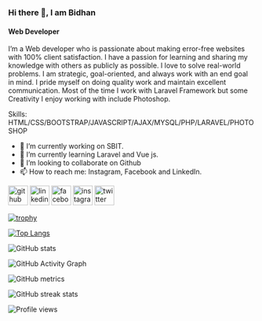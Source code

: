 ### Hi there 👋, I am Bidhan
#### Web Developer
I’m a Web developer who is passionate about making error-free websites with 100% client satisfaction. I have a passion for learning and sharing my knowledge with others as publicly as possible. I love to solve real-world problems. I am strategic, goal-oriented, and always work with an end goal in mind. I pride myself on doing quality work and maintain excellent communication. Most of the time I work with Laravel Framework but some Creativity I enjoy working with include Photoshop.

Skills: HTML/CSS/BOOTSTRAP/JAVASCRIPT/AJAX/MYSQL/PHP/LARAVEL/PHOTOSHOP

- 🔭 I’m currently working on SBIT. 
- 🌱 I’m currently learning Laravel and Vue js. 
- 👯 I’m looking to collaborate on Github 
- 📫 How to reach me: Instagram, Facebook and LinkedIn. 


[<img src='https://cdn.jsdelivr.net/npm/simple-icons@3.0.1/icons/github.svg' alt='github' height='40'>](https://github.com/bidhancse)  [<img src='https://cdn.jsdelivr.net/npm/simple-icons@3.0.1/icons/linkedin.svg' alt='linkedin' height='40'>](https://www.linkedin.com/in/bidhan-nath-0790391b8/)  [<img src='https://cdn.jsdelivr.net/npm/simple-icons@3.0.1/icons/facebook.svg' alt='facebook' height='40'>](https://www.facebook.com/Bidhan716)  [<img src='https://cdn.jsdelivr.net/npm/simple-icons@3.0.1/icons/instagram.svg' alt='instagram' height='40'>](https://www.instagram.com/bidhan_dev_nath/)  [<img src='https://cdn.jsdelivr.net/npm/simple-icons@3.0.1/icons/twitter.svg' alt='twitter' height='40'>](https://twitter.com/BidhanNath12)  

[![trophy](https://github-profile-trophy.vercel.app/?username=bidhancse)](https://github.com/ryo-ma/github-profile-trophy)

[![Top Langs](https://github-readme-stats.vercel.app/api/top-langs/?username=bidhancse)](https://github.com/anuraghazra/github-readme-stats)

![GitHub stats](https://github-readme-stats.vercel.app/api?username=bidhancse&show_icons=true&count_private=true)  

![GitHub Activity Graph](https://activity-graph.herokuapp.com/graph?username=bidhancse)  

![GitHub metrics](https://metrics.lecoq.io/bidhancse)  

![GitHub streak stats](https://github-readme-streak-stats.herokuapp.com/?user=bidhancse)  

![Profile views](https://gpvc.arturio.dev/bidhancse)  

